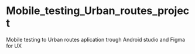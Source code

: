 # Mobile_testing_Urban_routes_project
Mobile testing to Urban routes aplication trough Android studio and Figma for UX
